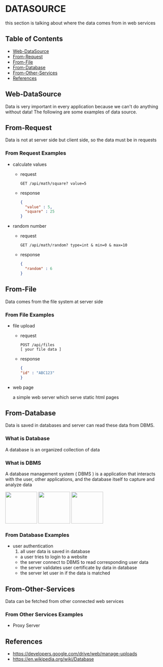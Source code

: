 # DATASOURCE
this section is talking about where the data comes from in web services

## Table of Contents
- [Web-DataSource](#Web-DataSource)
- [From-Request](#From-Request)
- [From-File](#From-File)
- [From-Database](#From-Database)
- [From-Other-Services](#From-Other-Services)
- [References](#References)

## Web-DataSource
Data is very important in every application because we can't do anything without data!
The following are some examples of data source.

## From-Request
Data is not at server side but client side, so the data must be in requests

### From Request Examples
- calculate values
    - request

        ```
        GET /api/math/square? value=5
        ```

    - response

        ```json
        {
          "value" : 5,
          "square" : 25
        }
        ```

- random number
    - request

        ```
        GET /api/math/random? type=int & min=0 & max=10
        ```

    - response

        ```json
        {
          "random" : 6
        }
        ```


## From-File
Data comes from the file system at server side

### From File Examples
- file upload
    - request

        ```
        POST /api/files
        [ your file data ]
        ```

    - response

        ```json
        {
        "id" : "ABC123"
        }
        ```


- web page

  a simple web server which serve static html pages

## From-Database
Data is saved in databases and server can read these data from DBMS.

### What is Database
A database is an organized collection of data

### What is DBMS
A database management system ( DBMS ) is a application that interacts with the user, other applications, and the database itself to capture and analyze data

<img src="https://upload.wikimedia.org/wikipedia/zh/thumb/6/62/MySQL.svg/320px-MySQL.svg.png" height="100">
<img src="https://upload.wikimedia.org/wikipedia/commons/thumb/3/38/SQLite370.svg/320px-SQLite370.svg.png" height="100">
<img src="http://i.imgur.com/q3hm2jI.png" height="100">

### From Database Examples
- user authentication
  1. all user data is saved in database
  - a user tries to login to a website
  - the server connect to DBMS to read corresponding user data
  - the server validates user certificate by data in database
  - the server let user in if the data is matched

## From-Other-Services
Data can be fetched from other connected web services

### From Other Services Examples
- Proxy Server

## References
- https://developers.google.com/drive/web/manage-uploads
- https://en.wikipedia.org/wiki/Database

